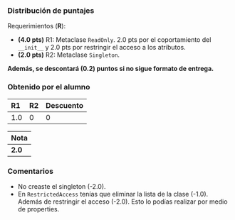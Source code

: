 ﻿### Distribución de puntajes

Requerimientos (**R**):

* **(4.0 pts)** R1: Metaclase `ReadOnly`. 2.0 pts por el coportamiento del `__init__` y 2.0 pts por restringir el acceso a los atributos.
* **(2.0 pts)** R2: Metaclase `Singleton`.

**Además, se descontará (0.2) puntos si no sigue formato de entrega.**

### Obtenido por el alumno
| R1 | R2 | Descuento |
|:---|:---|:----------|
| 1.0 | 0 | 0 |

| Nota |
|:-----|
| **2.0** |

### Comentarios

* No creaste el singleton (-2.0).
* En ``RestrictedAccess`` tenías que eliminar la lista de la clase (-1.0). Además de restringir el acceso (-2.0). Esto lo podías realizar por medio de properties.